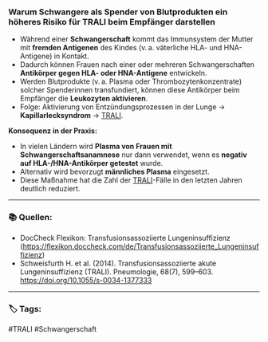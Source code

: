 ### Warum Schwangere als Spender von Blutprodukten ein höheres Risiko für TRALI beim Empfänger darstellen

- Während einer **Schwangerschaft** kommt das Immunsystem der Mutter mit **fremden Antigenen** des Kindes (v. a. väterliche HLA- und HNA-Antigene) in Kontakt.  
- Dadurch können Frauen nach einer oder mehreren Schwangerschaften **Antikörper gegen HLA- oder HNA-Antigene** entwickeln.  
- Werden Blutprodukte (v. a. Plasma oder Thrombozytenkonzentrate) solcher Spenderinnen transfundiert, können diese Antikörper beim Empfänger die **Leukozyten aktivieren**.  
- Folge: Aktivierung von Entzündungsprozessen in der Lunge → **Kapillarlecksyndrom** → [TRALI](TRALI.md).  

**Konsequenz in der Praxis:**  
- In vielen Ländern wird **Plasma von Frauen mit Schwangerschaftsanamnese** nur dann verwendet, wenn es **negativ auf HLA-/HNA-Antikörper getestet** wurde.  
- Alternativ wird bevorzugt **männliches Plasma** eingesetzt.  
- Diese Maßnahme hat die Zahl der [TRALI](TRALI.md)-Fälle in den letzten Jahren deutlich reduziert.  

---

### 📚 Quellen: 

- DocCheck Flexikon: Transfusionsassoziierte Lungeninsuffizienz (https://flexikon.doccheck.com/de/Transfusionsassoziierte_Lungeninsuffizienz)
- Schweisfurth H. et al. (2014). Transfusionsassoziierte akute Lungeninsuffizienz (TRALI). Pneumologie, 68(7), 599–603. https://doi.org/10.1055/s-0034-1377333

---
### 🏷️ Tags: 
#TRALI #Schwangerschaft 